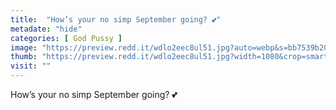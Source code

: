 ```yaml
---
title:  "How’s your no simp September going? 💕"
metadate: "hide"
categories: [ God Pussy ]
image: "https://preview.redd.it/wdlo2eec8ul51.jpg?auto=webp&s=bb7539b2017dfd2949499e33cbbf9fd11b7aedad"
thumb: "https://preview.redd.it/wdlo2eec8ul51.jpg?width=1080&crop=smart&auto=webp&s=47dfb12ad64b391473c9f629c86336660a658d34"
visit: ""
---
```

How’s your no simp September going? 💕
